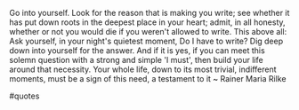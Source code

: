 Go into yourself. Look for the reason that is making you write; see whether it has put down roots in the deepest place in your heart; admit, in all honesty, whether or not you would die if you weren't allowed to write. This above all: Ask yourself, in your night's quietest moment, Do I have to write? Dig deep down into yourself for the answer. And if it is yes, if you can meet this solemn question with a strong and simple 'I must', then build your life around that necessity. Your whole life, down to its most trivial, indifferent moments, must be a sign of this need, a testament to it ~ Rainer Maria Rilke

#quotes